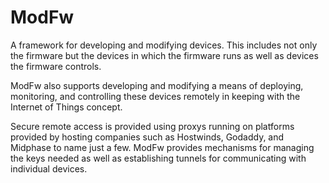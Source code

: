 # ModFw

A framework for developing and modifying devices. This includes not only the
firmware but the devices in which the firmware runs as well as devices the
firmware controls.

ModFw also supports developing and modifying a means of deploying, monitoring,
and controlling these devices remotely in keeping with the Internet of Things
concept.

Secure remote access is provided using proxys running on platforms provided
by hosting companies such as Hostwinds, Godaddy, and Midphase to name just a
few. ModFw provides mechanisms for managing the keys needed as well as
establishing tunnels for communicating with individual devices.
